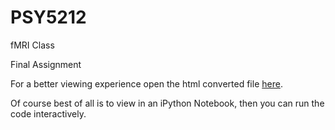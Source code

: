 # PSY5212
fMRI Class

Final Assignment

For a better viewing experience open the html converted file [here](https://rawgit.com/danieljwilson/PSY5212/master/Final%20Project.html).

Of course best of all is to view in an iPython Notebook, then you can run the code interactively.
